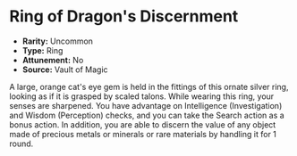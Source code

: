 # Ring of Dragon's Discernment

- **Rarity:** Uncommon
- **Type:** Ring
- **Attunement:** No
- **Source:** Vault of Magic

A large, orange cat's eye gem is held in the fittings of this ornate silver ring, looking as if it is grasped by scaled talons. While wearing this ring, your senses are sharpened. You have advantage on Intelligence (Investigation) and Wisdom (Perception) checks, and you can take the Search action as a bonus action. In addition, you are able to discern the value of any object made of precious metals or minerals or rare materials by handling it for 1 round.
